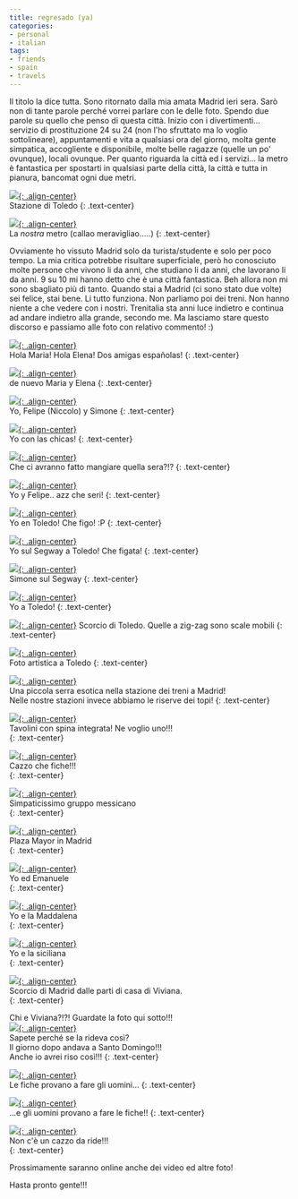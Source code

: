 ```yaml
---
title: regresado (ya)
categories:
- personal
- italian
tags:
- friends
- spain
- travels
---
```

Il titolo la dice tutta. Sono ritornato dalla mia amata Madrid ieri sera. Sarò
non di tante parole perché vorrei parlare con le delle foto. Spendo due parole
su quello che penso di questa città. Inizio con i divertimenti... servizio di
prostituzione 24 su 24 (non l'ho sfruttato ma lo voglio sottolineare),
appuntamenti e vita a qualsiasi ora del giorno, molta gente simpatica,
accogliente e disponibile, molte belle ragazze (quelle un po' ovunque), locali
ovunque. Per quanto riguarda la città ed i servizi... la metro è fantastica
per spostarti in qualsiasi parte della città, la città e tutta in pianura,
bancomat ogni due metri.

[![]({{site.url}}/assets/images/IMG_1001.JPG){: .align-center}]({{site.url}}/assets/images/IMG_1001.JPG)  
Stazione di Toledo
{: .text-center}

[![]({{site.url}}/assets/images/IMG_0899.JPG){: .align-center}]({{site.url}}/assets/images/IMG_0899.JPG)  
La *nostra* metro (callao meravigliao.....)
{: .text-center}
  
Ovviamente ho vissuto Madrid solo da turista/studente e solo per poco tempo.
La mia critica potrebbe risultare superficiale, però ho conosciuto molte
persone che vivono li da anni, che studiano li da anni, che lavorano li da
anni. 9 su 10 mi hanno detto che è una città fantastica. Beh allora non mi
sono sbagliato più di tanto. Quando stai a Madrid (ci sono stato due volte)
sei felice, stai bene. Li tutto funziona. Non parliamo poi dei treni. Non
hanno niente a che vedere con i nostri. Trenitalia sta anni luce indietro e
continua ad andare indietro alla grande, secondo me. Ma lasciamo stare questo
discorso e passiamo alle foto con relativo commento! :)

[![]({{site.url}}/assets/images/img_1018.jpg){: .align-center}]({{site.url}}/assets/images/img_1018.jpg)  
Hola Maria! Hola Elena! Dos amigas españolas!
{: .text-center}

[![]({{site.url}}/assets/images/img_1014.jpg){: .align-center}]({{site.url}}/assets/images/img_1014.jpg)  
de nuevo Maria y Elena
{: .text-center}

[![]({{site.url}}/assets/images/p1000416.jpg){: .align-center}]({{site.url}}/assets/images/p1000416.jpg)  
Yo, Felipe (Niccolo) y Simone
{: .text-center}

[![]({{site.url}}/assets/images/IMG_1013.JPG){: .align-center}]({{site.url}}/assets/images/IMG_1013.JPG)  
Yo con las chicas!
{: .text-center}

[![]({{site.url}}/assets/images/IMG_1009.JPG){: .align-center}]({{site.url}}/assets/images/IMG_1009.JPG)  
Che ci avranno fatto mangiare quella sera?!?
{: .text-center}

[![]({{site.url}}/assets/images/IMG_1002.JPG){: .align-center}]({{site.url}}/assets/images/IMG_1002.JPG)  
Yo y Felipe.. azz che seri!
{: .text-center}

[![]({{site.url}}/assets/images/IMG_0974.JPG){: .align-center}]({{site.url}}/assets/images/IMG_0974.JPG)  
Yo en Toledo! Che figo! :P
{: .text-center}

[![]({{site.url}}/assets/images/p1000342.jpg){: .align-center}]({{site.url}}/assets/images/p1000342.jpg)  
Yo sul Segway a Toledo! Che figata!
{: .text-center}

[![]({{site.url}}/assets/images/IMG_0950.JPG){: .align-center}]({{site.url}}/assets/images/IMG_0950.JPG)  
Simone sul Segway
{: .text-center}

[![]({{site.url}}/assets/images/IMG_0944.JPG){: .align-center}]({{site.url}}/assets/images/IMG_0944.JPG)  
Yo a Toledo!
{: .text-center}

[![]({{site.url}}/assets/images/IMG_0984.JPG){: .align-center}]({{site.url}}/assets/images/IMG_0984.JPG)
Scorcio di Toledo. Quelle a zig-zag sono scale mobili
{: .text-center}

[![]({{site.url}}/assets/images/IMG_0937.JPG){: .align-center}]({{site.url}}/assets/images/IMG_0937.JPG)  
Foto artistica a Toledo
{: .text-center}

[![]({{site.url}}/assets/images/IMG_0921.JPG){: .align-center}]({{site.url}}/assets/images/IMG_0921.JPG)  
Una piccola serra esotica nella stazione dei treni a Madrid!  
Nelle nostre stazioni invece abbiamo le riserve dei topi!
{: .text-center}

[![]({{site.url}}/assets/images/IMG_0903.JPG){: .align-center}]({{site.url}}/assets/images/IMG_0903.JPG)  
Tavolini con spina integrata! Ne voglio uno!!!  
{: .text-center}

[![]({{site.url}}/assets/images/IMG_0902.JPG){: .align-center}]({{site.url}}/assets/images/IMG_0902.JPG)  
Cazzo che fiche!!!  
{: .text-center}

[![]({{site.url}}/assets/images/IMG_0897.JPG){: .align-center}]({{site.url}}/assets/images/IMG_0897.JPG)  
Simpaticissimo gruppo messicano  
{: .text-center}

[![]({{site.url}}/assets/images/IMG_0894.JPG){: .align-center}]({{site.url}}/assets/images/IMG_0894.JPG)  
Plaza Mayor in Madrid  
{: .text-center}

[![]({{site.url}}/assets/images/IMG_0877.JPG){: .align-center}]({{site.url}}/assets/images/IMG_0877.JPG)  
Yo ed Emanuele  
{: .text-center}

[![]({{site.url}}/assets/images/IMG_0876.JPG){: .align-center}]({{site.url}}/assets/images/IMG_0876.JPG)  
Yo e la Maddalena  
{: .text-center}

[![]({{site.url}}/assets/images/IMG_0875.JPG){: .align-center}]({{site.url}}/assets/images/IMG_0875.JPG)  
Yo e la siciliana  
{: .text-center}

[![]({{site.url}}/assets/images/IMG_0837.JPG){: .align-center}]({{site.url}}/assets/images/IMG_0837.JPG)  
Scorcio di Madrid dalle parti di casa di Viviana.  
{: .text-center}

Chi e Viviana?!?! Guardate la foto qui sotto!!!  
[![]({{site.url}}/assets/images/img_0027.jpg){: .align-center}]({{site.url}}/assets/images/img_0027.jpg)  
Sapete perché se la rideva così?  
Il giorno dopo andava a Santo Domingo!!!  
Anche io avrei riso così!!!
{: .text-center}

[![]({{site.url}}/assets/images/img_0026.jpg){: .align-center}]({{site.url}}/assets/images/img_0026.jpg)  
Le fiche provano a fare gli uomini...
{: .text-center}

[![]({{site.url}}/assets/images/img_0024.jpg){: .align-center}]({{site.url}}/assets/images/img_0024.jpg)  
...e gli uomini provano a fare le fiche!!
{: .text-center}

[![]({{site.url}}/assets/images/img_0018.jpg){: .align-center}]({{site.url}}/assets/images/img_0018.jpg)  
Non c'è un cazzo da ride!!!  
{: .text-center}

Prossimamente saranno online anche dei video ed altre foto!

Hasta pronto gente!!!
